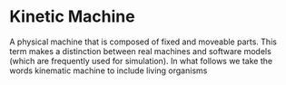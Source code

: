 # Kinetic Machine
A physical machine that is composed of fixed and moveable parts. This term makes a distinction between real machines and software models (which are frequently used for simulation).  In what follows we take the words kinematic machine to include living organisms
